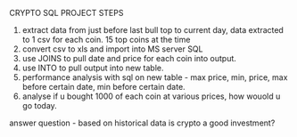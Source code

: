 
CRYPTO SQL PROJECT STEPS

1. extract data from just before last bull top to current day, data extracted to 1 csv for each coin. 15 top coins at the time
2. convert csv to xls and import into MS server SQL
3. use JOINS to pull date and price for each coin into output.
4. use INTO to pull output into new table.
5. performance analysis with sql on new table - max price, min, price, max before certain date, min before certain date.
6. analyse if u bought 1000 of each coin at various prices, how wouold u go today. 

answer question - based on historical data is crypto a good investment? 
